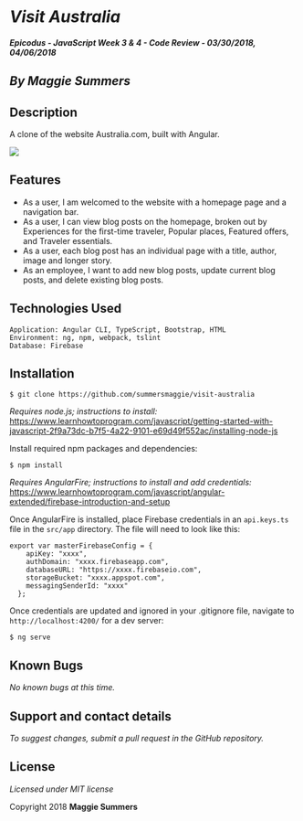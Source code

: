# _Visit Australia_

##### Epicodus - JavaScript Week 3 & 4 - Code Review - 03/30/2018, 04/06/2018

## _By Maggie Summers_

## Description

A clone of the website Australia.com, built with Angular.

<kbd><img src="src/img/australia-clone.png"></img></kbd>

## Features

* As a user, I am welcomed to the website with a homepage page and a navigation bar.  
* As a user, I can view blog posts on the homepage, broken out by Experiences for the first-time traveler, Popular places, Featured offers, and Traveler essentials.
* As a user, each blog post has an individual page with a title, author, image and longer story.  
* As an employee, I want to add new blog posts, update current blog posts, and delete existing blog posts.


## Technologies Used

```
Application: Angular CLI, TypeScript, Bootstrap, HTML
Environment: ng, npm, webpack, tslint
Database: Firebase
```

## Installation

```
$ git clone https://github.com/summersmaggie/visit-australia
```

_Requires node.js; instructions to install:_ https://www.learnhowtoprogram.com/javascript/getting-started-with-javascript-2f9a73dc-b7f5-4a22-9101-e69d49f552ac/installing-node-js

Install required npm packages and dependencies:

```
$ npm install
```

_Requires AngularFire; instructions to install and add credentials:_
https://www.learnhowtoprogram.com/javascript/angular-extended/firebase-introduction-and-setup


Once AngularFire is installed, place Firebase credentials in an ```api.keys.ts``` file in the ```src/app``` directory. The file will need to look like this:

```
export var masterFirebaseConfig = {
    apiKey: "xxxx",
    authDomain: "xxxx.firebaseapp.com",
    databaseURL: "https://xxxx.firebaseio.com",
    storageBucket: "xxxx.appspot.com",
    messagingSenderId: "xxxx"
  };
```

Once credentials are updated and ignored in your .gitignore file, navigate to `http://localhost:4200/` for a dev server:

```
$ ng serve
```

## Known Bugs

 _No known bugs at this time._

## Support and contact details

 _To suggest changes, submit a pull request in the GitHub repository._

## License

 _Licensed under MIT license_

Copyright 2018 **Maggie Summers**
